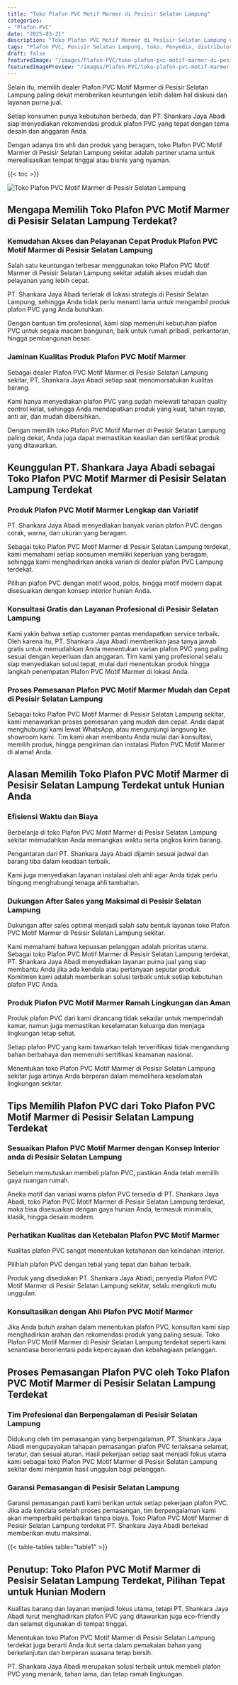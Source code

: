 ```yaml
---
title: "Toko Plafon PVC Motif Marmer di Pesisir Selatan Lampung"
categories:
- "Plafon-PVC"
date: "2025-03-21"
description: "Toko Plafon PVC Motif Marmer di Pesisir Selatan Lampung untuk rumah, perkantoran, dan toko. Plafon terbaik, pilihan motif, variasi warna elegan, beserta jasa penempatan dikerjakan oleh tenaga ahli ahli serta jaminan resmi!|Servis penyediaan Plafon PVC Motif Marmer di Pesisir Selatan Lampung bagi keperluan tempat tinggal, office, maupun gerai, beserta plafon terbaik dan instalasi oleh teknisi profesional serta kepastian resmi.|Solusi Plafon PVC Motif Marmer di Pesisir Selatan Lampung yang terpercaya untuk tempat tinggal, kantor, dan toko, bersama material berkualitas dan penempatan oleh tim ahli serta jaminan resmi.|Distribusi Plafon PVC Motif Marmer di Pesisir Selatan Lampung bagi hunian, office, serta gerai, dengan material terbaik dan pemasangan ditangani oleh teknisi ahli, disertai beserta jaminan resmi.}"
tags: "Plafon PVC, Pesisir Selatan Lampung, toko, Penyedia, distributor"
draft: false
featuredImage: "/images/Plafon-PVC/toko-plafon-pvc-motif-marmer-di-pesisir-selatan-lampung.png"
featuredImagePreview: "/images/Plafon-PVC/toko-plafon-pvc-motif-marmer-di-pesisir-selatan-lampung.png"
---
```


Selain itu, memilih dealer Plafon PVC Motif Marmer di Pesisir Selatan Lampung paling dekat memberikan keuntungan lebih dalam hal diskusi dan layanan purna jual.

Setiap konsumen punya kebutuhan berbeda, dan PT. Shankara Jaya Abadi siap menyediakan rekomendasi produk plafon PVC yang tepat dengan tema desain dan anggaran Anda.

Dengan adanya tim ahli dan produk yang beragam, toko Plafon PVC Motif Marmer di Pesisir Selatan Lampung sekitar adalah partner utama untuk merealisasikan tempat tinggal atau bisnis yang nyaman.

{{< toc >}}

![Toko Plafon PVC Motif Marmer di Pesisir Selatan Lampung](/images/Plafon-PVC/Toko-Plafon-PVC-Motif-Marmer-di-Pesisir-Selatan-Lampung.png)

## Mengapa Memilih Toko Plafon PVC Motif Marmer di Pesisir Selatan Lampung Terdekat?

### Kemudahan Akses dan Pelayanan Cepat Produk Plafon PVC Motif Marmer di Pesisir Selatan Lampung

Salah satu keuntungan terbesar menggunakan toko Plafon PVC Motif Marmer di Pesisir Selatan Lampung sekitar adalah akses mudah dan pelayanan yang lebih cepat.

PT. Shankara Jaya Abadi terletak di lokasi strategis di Pesisir Selatan Lampung, sehingga Anda tidak perlu menanti lama untuk mengambil produk plafon PVC yang Anda butuhkan.

Dengan bantuan tim profesional, kami siap memenuhi kebutuhan plafon PVC untuk segala macam bangunan, baik untuk rumah pribadi, perkantoran, hingga pembangunan besar.

### Jaminan Kualitas Produk Plafon PVC Motif Marmer

Sebagai dealer Plafon PVC Motif Marmer di Pesisir Selatan Lampung sekitar, PT. Shankara Jaya Abadi setiap saat menomorsatukan kualitas barang.

Kami hanya menyediakan plafon PVC yang sudah melewati tahapan quality control ketat, sehingga Anda mendapatkan produk yang kuat, tahan rayap, anti air, dan mudah dibersihkan.

Dengan memilih toko Plafon PVC Motif Marmer di Pesisir Selatan Lampung paling dekat, Anda juga dapat memastikan keaslian dan sertifikat produk yang ditawarkan.

## Keunggulan PT. Shankara Jaya Abadi sebagai Toko Plafon PVC Motif Marmer di Pesisir Selatan Lampung Terdekat

### Produk Plafon PVC Motif Marmer Lengkap dan Variatif

PT. Shankara Jaya Abadi menyediakan banyak varian plafon PVC dengan corak, warna, dan ukuran yang beragam.

Sebagai toko Plafon PVC Motif Marmer di Pesisir Selatan Lampung terdekat, kami memahami setiap konsumen memiliki keperluan yang beragam, sehingga kami menghadirkan aneka varian di dealer plafon PVC Lampung terdekat.

Pilihan plafon PVC dengan motif wood, polos, hingga motif modern dapat disesuaikan dengan konsep interior hunian Anda.

### Konsultasi Gratis dan Layanan Profesional di Pesisir Selatan Lampung

Kami yakin bahwa setiap customer pantas mendapatkan service terbaik. Oleh karena itu, PT. Shankara Jaya Abadi memberikan jasa tanya jawab gratis untuk memudahkan Anda menentukan varian plafon PVC yang paling sesuai dengan keperluan dan anggaran. Tim kami yang profesional selalu siap menyediakan solusi tepat, mulai dari menentukan produk hingga langkah penempatan Plafon PVC Motif Marmer di lokasi Anda.

### Proses Pemesanan Plafon PVC Motif Marmer Mudah dan Cepat di Pesisir Selatan Lampung

Sebagai toko Plafon PVC Motif Marmer di Pesisir Selatan Lampung sekitar, kami menawarkan proses pemesanan yang mudah dan cepat. Anda dapat menghubungi kami lewat WhatsApp, atau mengunjungi langsung ke showroom kami. Tim kami akan membantu Anda mulai dari konsultasi, memilih produk, hingga pengiriman dan instalasi Plafon PVC Motif Marmer di alamat Anda.

## Alasan Memilih Toko Plafon PVC Motif Marmer di Pesisir Selatan Lampung Terdekat untuk Hunian Anda

### Efisiensi Waktu dan Biaya

Berbelanja di toko Plafon PVC Motif Marmer di Pesisir Selatan Lampung sekitar memudahkan Anda memangkas waktu serta ongkos kirim barang.

Pengantaran dari PT. Shankara Jaya Abadi dijamin sesuai jadwal dan barang tiba dalam keadaan terbaik.

Kami juga menyediakan layanan instalasi oleh ahli agar Anda tidak perlu bingung menghubungi tenaga ahli tambahan.

### Dukungan After Sales yang Maksimal di Pesisir Selatan Lampung

Dukungan after sales optimal menjadi salah satu bentuk layanan toko Plafon PVC Motif Marmer di Pesisir Selatan Lampung sekitar.

Kami memahami bahwa kepuasan pelanggan adalah prioritas utama. Sebagai toko Plafon PVC Motif Marmer di Pesisir Selatan Lampung terdekat, PT. Shankara Jaya Abadi menyediakan layanan purna jual yang siap membantu Anda jika ada kendala atau pertanyaan seputar produk. Komitmen kami adalah memberikan solusi terbaik untuk setiap kebutuhan plafon PVC Anda.

### Produk Plafon PVC Motif Marmer Ramah Lingkungan dan Aman

Produk plafon PVC dari kami dirancang tidak sekadar untuk memperindah kamar, namun juga memastikan keselamatan keluarga dan menjaga lingkungan tetap sehat.

Setiap plafon PVC yang kami tawarkan telah terverifikasi tidak mengandung bahan berbahaya dan memenuhi sertifikasi keamanan nasional.

Menentukan toko Plafon PVC Motif Marmer di Pesisir Selatan Lampung sekitar juga artinya Anda berperan dalam memelihara keselamatan lingkungan sekitar.

## Tips Memilih Plafon PVC dari Toko Plafon PVC Motif Marmer di Pesisir Selatan Lampung Terdekat

### Sesuaikan Plafon PVC Motif Marmer dengan Konsep Interior anda di Pesisir Selatan Lampung

Sebelum memutuskan membeli plafon PVC, pastikan Anda telah memilih gaya ruangan rumah.

Aneka motif dan variasi warna plafon PVC tersedia di PT. Shankara Jaya Abadi, toko Plafon PVC Motif Marmer di Pesisir Selatan Lampung terdekat, maka bisa disesuaikan dengan gaya hunian Anda, termasuk minimalis, klasik, hingga desain modern.

### Perhatikan Kualitas dan Ketebalan Plafon PVC Motif Marmer

Kualitas plafon PVC sangat menentukan ketahanan dan keindahan interior.

Pilihlah plafon PVC dengan tebal yang tepat dan bahan terbaik.

Produk yang disediakan PT. Shankara Jaya Abadi, penyedia Plafon PVC Motif Marmer di Pesisir Selatan Lampung sekitar, selalu mengikuti mutu unggulan.

### Konsultasikan dengan Ahli Plafon PVC Motif Marmer

Jika Anda butuh arahan dalam menentukan plafon PVC, konsultan kami siap menghadirkan arahan dan rekomendasi produk yang paling sesuai. Toko Plafon PVC Motif Marmer di Pesisir Selatan Lampung terdekat seperti kami senantiasa berorientasi pada kepercayaan dan kebahagiaan pelanggan.

## Proses Pemasangan Plafon PVC oleh Toko Plafon PVC Motif Marmer di Pesisir Selatan Lampung Terdekat

### Tim Profesional dan Berpengalaman di Pesisir Selatan Lampung

Didukung oleh tim pemasangan yang berpengalaman, PT. Shankara Jaya Abadi mengupayakan tahapan pemasangan plafon PVC terlaksana selamat, teratur, dan sesuai aturan. Hasil pekerjaan setiap saat menjadi fokus utama kami sebagai toko Plafon PVC Motif Marmer di Pesisir Selatan Lampung sekitar demi menjamin hasil unggulan bagi pelanggan.

### Garansi Pemasangan di Pesisir Selatan Lampung

Garansi pemasangan pasti kami berikan untuk setiap pekerjaan plafon PVC. Jika ada kendala setelah proses pemasangan, tim berpengalaman kami akan memperbaiki perbaikan tanpa biaya. Toko Plafon PVC Motif Marmer di Pesisir Selatan Lampung terdekat PT. Shankara Jaya Abadi bertekad memberikan mutu maksimal.

{{< table-tables table="table1" >}}

## Penutup: Toko Plafon PVC Motif Marmer di Pesisir Selatan Lampung Terdekat, Pilihan Tepat untuk Hunian Modern

Kualitas barang dan layanan menjadi fokus utama, tetapi PT. Shankara Jaya Abadi turut menghadirkan plafon PVC yang ditawarkan juga eco-friendly dan selamat digunakan di tempat tinggal.

Menentukan toko Plafon PVC Motif Marmer di Pesisir Selatan Lampung terdekat juga berarti Anda ikut serta dalam pemakaian bahan yang berkelanjutan dan berperan suasana tetap bersih.

PT. Shankara Jaya Abadi merupakan solusi terbaik untuk membeli plafon PVC yang menarik, tahan lama, dan tetap ramah lingkungan.
